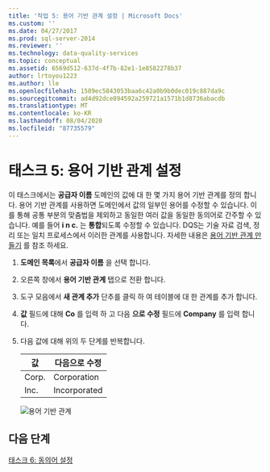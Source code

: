 ```yaml
---
title: '작업 5: 용어 기반 관계 설정 | Microsoft Docs'
ms.custom: ''
ms.date: 04/27/2017
ms.prod: sql-server-2014
ms.reviewer: ''
ms.technology: data-quality-services
ms.topic: conceptual
ms.assetid: 6569d512-637d-4f7b-82e1-1e8582278b37
author: lrtoyou1223
ms.author: lle
ms.openlocfilehash: 1589ec5843053baa6c42a0b9b0dec019c887da9c
ms.sourcegitcommit: ad4d92dce894592a259721a1571b1d8736abacdb
ms.translationtype: MT
ms.contentlocale: ko-KR
ms.lasthandoff: 08/04/2020
ms.locfileid: "87735579"
---
```

# <a name="task-5-setting-term-based-relationships"></a>태스크 5: 용어 기반 관계 설정
  이 태스크에서는 **공급자 이름** 도메인의 값에 대 한 몇 가지 용어 기반 관계를 정의 합니다. 용어 기반 관계를 사용하면 도메인에서 값의 일부인 용어를 수정할 수 있습니다. 이를 통해 공통 부분의 맞춤법을 제외하고 동일한 여러 값을 동일한 동의어로 간주할 수 있습니다. 예를 들어 **i n c.** 는 **통합**되도록 수정할 수 있습니다. DQS는 기술 자료 검색, 정리 또는 일치 프로세스에서 이러한 관계를 사용합니다. 자세한 내용은 [용어 기반 관계 만들기](https://msdn.microsoft.com/library/hh510404.aspx) 를 참조 하세요.  
  
1.  **도메인 목록**에서 **공급자 이름** 을 선택 합니다.  
  
2.  오른쪽 창에서 **용어 기반 관계** 탭으로 전환 합니다.  
  
3.  도구 모음에서 **새 관계 추가** 단추를 클릭 하 여 테이블에 대 한 관계를 추가 합니다.  
  
4.  **값** 필드에 대해 **Co** 를 입력 하 고 다음 **으로 수정** 필드에 **Company** 를 입력 합니다.  
  
5.  다음 값에 대해 위의 두 단계를 반복합니다.  
  
    |값|다음으로 수정|  
    |-----------|----------------|  
    |Corp.|Corporation|  
    |Inc.|Incorporated|  
  
     ![용어 기반 관계](../../2014/tutorials/media/et-settingtermbasedrelations.jpg "용어 기반 관계")  
  
## <a name="next-step"></a>다음 단계  
 [태스크 6: 동의어 설정](../../2014/tutorials/task-6-setting-synonyms.md)  
  
  
